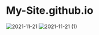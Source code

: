 # My-Site.github.io
![2021-11-21](https://user-images.githubusercontent.com/85447147/142753879-efeb2205-edfc-45c6-987c-dfb655f579ad.png)
![2021-11-21 (1)](https://user-images.githubusercontent.com/85447147/142753909-076b2b05-74d7-41f3-90b6-9acf7fbacf79.png)
